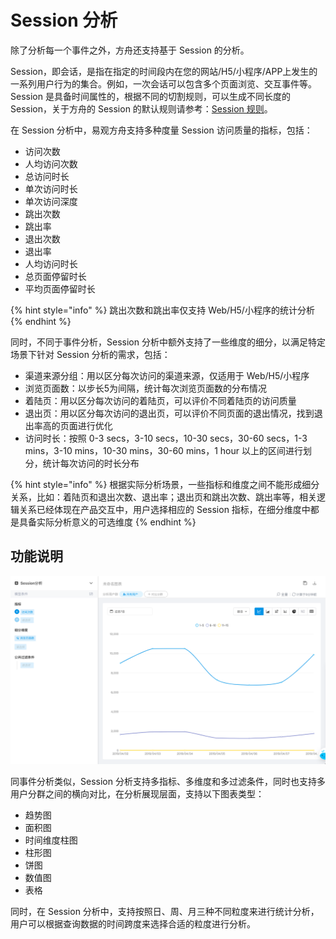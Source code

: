 # Session 分析

除了分析每一个事件之外，方舟还支持基于 Session 的分析。

Session，即会话，是指在指定的时间段内在您的网站/H5/小程序/APP上发生的一系列用户行为的集合。例如，一次会话可以包含多个页面浏览、交互事件等。Session 是具备时间属性的，根据不同的切割规则，可以生成不同长度的 Session，关于方舟的 Session 的默认规则请参考：[Session 规则](channel/session.md)。

在 Session 分析中，易观方舟支持多种度量 Session 访问质量的指标，包括：

* 访问次数
* 人均访问次数
* 总访问时长
* 单次访问时长
* 单次访问深度
* 跳出次数
* 跳出率
* 退出次数
* 退出率
* 人均访问时长
* 总页面停留时长
* 平均页面停留时长

{% hint style="info" %}
跳出次数和跳出率仅支持 Web/H5/小程序的统计分析
{% endhint %}

同时，不同于事件分析，Session 分析中额外支持了一些维度的细分，以满足特定场景下针对 Session 分析的需求，包括：

* 渠道来源分组：用以区分每次访问的渠道来源，仅适用于 Web/H5/小程序
* 浏览页面数：以步长5为间隔，统计每次浏览页面数的分布情况
* 着陆页：用以区分每次访问的着陆页，可以评价不同着陆页的访问质量
* 退出页：用以区分每次访问的退出页，可以评价不同页面的退出情况，找到退出率高的页面进行优化
* 访问时长：按照 0-3 secs，3-10 secs，10-30 secs，30-60 secs，1-3 mins，3-10 mins，10-30 mins，30-60 mins，1 hour 以上的区间进行划分，统计每次访问的时长分布

{% hint style="info" %}
根据实际分析场景，一些指标和维度之间不能形成细分关系，比如：着陆页和退出次数、退出率；退出页和跳出次数、跳出率等，相关逻辑关系已经体现在产品交互中，用户选择相应的 Session 指标，在细分维度中都是具备实际分析意义的可选维度
{% endhint %}

## 功能说明

![&#x5206;&#x6790;-Session &#x5206;&#x6790;](../../.gitbook/assets/image%20%284%29.png)

同事件分析类似，Session 分析支持多指标、多维度和多过滤条件，同时也支持多用户分群之间的横向对比，在分析展现层面，支持以下图表类型：

* 趋势图
* 面积图
* 时间维度柱图
* 柱形图
* 饼图
* 数值图
* 表格

同时，在 Session 分析中，支持按照日、周、月三种不同粒度来进行统计分析，用户可以根据查询数据的时间跨度来选择合适的粒度进行分析。





